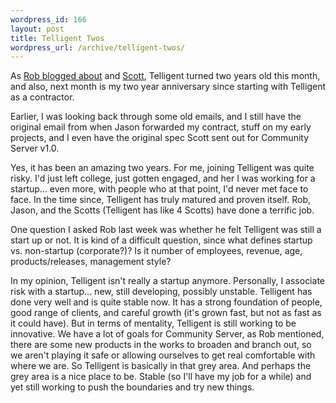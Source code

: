 ```yaml
--- 
wordpress_id: 166
layout: post
title: Telligent Twos
wordpress_url: /archive/telligent-twos/
---
```


<p>As <a href="http://weblogs.asp.net/rhoward/archive/2006/06/29/Telligent-turns-2.aspx">Rob blogged about</a> and <a href="http://scottwater.com/blog/archive/2006/06/29/Happy_Birthday_Telligent_II.aspx">Scott</a>, Telligent turned two years old this month, and also, next month is my two year anniversary since starting with Telligent as a contractor.</p>

<p>Earlier, I was looking back through some old emails, and I still have the original email from when Jason forwarded my contract, stuff on my early projects, and I even have the original spec Scott sent out for Community Server v1.0.</p>

<p>Yes, it has been an amazing two years.  For me, joining Telligent was quite risky.  I'd just left college, just gotten engaged, and her I was working for a startup... even more, with people who at that point, I'd never met face to face.  In the time since, Telligent has truly matured and proven itself.  Rob, Jason, and the Scotts (Telligent has like 4 Scotts) have done a terrific job.</p>

<p>One question I asked Rob last week was whether he felt Telligent was still a start up or not.  It is kind of a difficult question, since what defines startup vs. non-startup (corporate?)?  Is it number of employees, revenue, age, products/releases, management style?</p>

<p>In my opinion, Telligent isn't really a startup anymore.  Personally, I associate risk with a startup... new, still developing, possibly unstable.  Telligent has done very well and is quite stable now.  It has a strong foundation of people, good range of clients, and careful growth (it's grown fast, but not as fast as it could have).  But in terms of mentality, Telligent is still working to be innovative.  We have a lot of goals for Community Server, as Rob mentioned, there are some new products in the works to broaden and branch out, so we aren't playing it safe or allowing ourselves to get real comfortable with where we are.  So Telligent is basically in that grey area.  And perhaps the grey area is a nice place to be.  Stable (so I'll have my job for a while) and yet still working to push the boundaries and try new things.</p>
         
